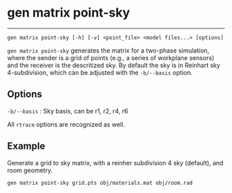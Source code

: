 # gen matrix point-sky
---
```
gen matrix point-sky [-h] [-v] <point_file> <model files...> [options]
```
`gen matrix point-sky` generates the matrix for a two-phase simulation, where the sender
is a grid of points (e.g., a series of workplane sensors) and the receiver is the descritized sky.
By default the sky is in Reinhart sky 4-subdivision, which can be adjusted with the `-b/--basis` option.

## Options
`-b/--basis`
:	Sky basis, can be r1, r2, r4, r6

All `rtrace` options are recognized as well.

## Example

Generate a grid to sky matrix, with a reinher subdivision 4 sky (default), 
and room geometry.
```
gen matrix point-sky grid.pts obj/materials.mat obj/room.rad
```
